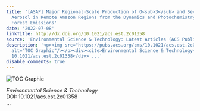 ```yaml
---
title: '[ASAP] Major Regional-Scale Production of O<sub>3</sub> and Secondary Organic
  Aerosol in Remote Amazon Regions from the Dynamics and Photochemistry of Urban and
  Forest Emissions'
date: '2022-07-08'
linkTitle: http://dx.doi.org/10.1021/acs.est.2c01358
source: 'Environmental Science & Technology: Latest Articles (ACS Publications)'
description: '<p><img src="https://pubs.acs.org/cms/10.1021/acs.est.2c01358/asset/images/medium/es2c01358_0006.gif"
  alt="TOC Graphic"/></p><div><cite>Environmental Science & Technology</cite></div><div>DOI:
  10.1021/acs.est.2c01358</div> ...'
disable_comments: true
---
```

<p><img src="https://pubs.acs.org/cms/10.1021/acs.est.2c01358/asset/images/medium/es2c01358_0006.gif" alt="TOC Graphic"/></p><div><cite>Environmental Science & Technology</cite></div><div>DOI: 10.1021/acs.est.2c01358</div> ...